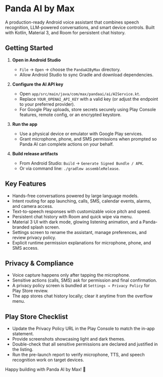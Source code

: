 # Panda AI by Max

A production-ready Android voice assistant that combines speech recognition, LLM-powered conversations, and smart device controls. Built with Kotlin, Material 3, and Room for persistent chat history.

## Getting Started

1. **Open in Android Studio**
   - `File` → `Open` → choose the `PandaAIByMax` directory.
   - Allow Android Studio to sync Gradle and download dependencies.

2. **Configure the AI API key**
   - Open `app/src/main/java/com/max/pandaai/ai/AIService.kt`.
   - Replace `YOUR_OPENAI_API_KEY` with a valid key (or adjust the endpoint to your preferred provider).
   - For Google Play uploads, store secrets securely using Play Console features, remote config, or an encrypted keystore.

3. **Run the app**
   - Use a physical device or emulator with Google Play services.
   - Grant microphone, phone, and SMS permissions when prompted so Panda AI can complete actions on your behalf.

4. **Build release artifacts**
   - From Android Studio: `Build` → `Generate Signed Bundle / APK`.
   - Or via command line: `./gradlew assembleRelease`.

## Key Features

- Hands-free conversations powered by large language models.
- Intent routing for app launching, calls, SMS, calendar events, alarms, and camera access.
- Text-to-speech responses with customizable voice pitch and speed.
- Persistent chat history with Room and quick wipe via menu.
- Material 3 UI with dark mode, glowing listening animation, and a Panda-branded splash screen.
- Settings screen to rename the assistant, manage preferences, and review privacy policy.
- Explicit runtime permission explanations for microphone, phone, and SMS access.

## Privacy & Compliance

- Voice capture happens only after tapping the microphone.
- Sensitive actions (calls, SMS) ask for permission and final confirmation.
- A privacy policy screen is bundled at `Settings → Privacy Policy` for Play Store review.
- The app stores chat history locally; clear it anytime from the overflow menu.

## Play Store Checklist

- Update the Privacy Policy URL in the Play Console to match the in-app statement.
- Provide screenshots showcasing light and dark themes.
- Double-check that all sensitive permissions are declared and justified in the listing.
- Run the pre-launch report to verify microphone, TTS, and speech recognition work on target devices.

Happy building with Panda AI by Max! 🐼
